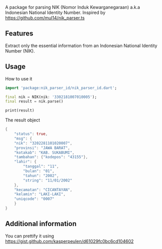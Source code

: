 A package for parsing NIK (Nomor Induk Kewarganegaraan) a.k.a Indonesian National Identity Number. Inspired by https://github.com/mul14/nik_parser.ts

## Features

Extract only the essential information from an Indonesian National Identity Number (NIK).

## Usage

How to use it

```dart
import 'package:nik_parser_id/nik_parser_id.dart';

final nik = NIK(nik: '3302181007010005');
final result = nik.parse()

print(result)
```

The result object

```dart
{
    "status": true,
    "msg": {
    "nik": "3202281101020007",
    "provinsi": "JAWA BARAT",
    "kotakab": "KAB. SUKABUMI",
    "tambahan": {"kodepos": "43155"},
    "lahir": {
        "tanggal": "11",
        "bulan": "01",
        "tahun": "2002",
        "string": "11/01/2002"
    },
    "kecamatan": "CICANTAYAN",
    "kelamin": "LAKI-LAKI",
    "uniqcode": "0007"
    }
}
```

## Additional information

You can prettify it using https://gist.github.com/kasperpeulen/d61029fc0bc6cd104602
